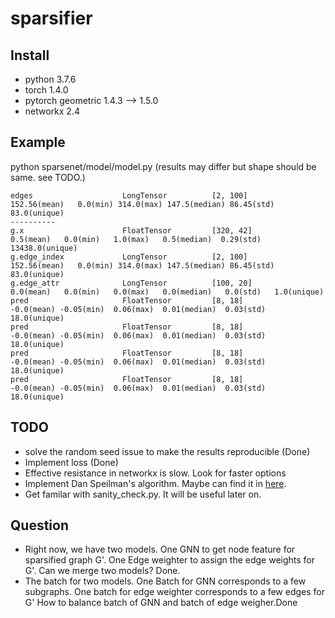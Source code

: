 # sparsifier

## Install

* python 3.7.6
* torch                 1.4.0               
* pytorch geometric  1.4.3 --> 1.5.0
* networkx              2.4

## Example

 python sparsenet/model/model.py  (results may differ but shape should be same. see TODO.)
 
```
edges                    LongTensor          [2, 100]       152.56(mean)   0.0(min) 314.0(max) 147.5(median) 86.45(std)  83.0(unique)
----------
g.x                      FloatTensor         [320, 42]        0.5(mean)   0.0(min)   1.0(max)   0.5(median)  0.29(std) 13438.0(unique)
g.edge_index             LongTensor          [2, 100]       152.56(mean)   0.0(min) 314.0(max) 147.5(median) 86.45(std)  83.0(unique)
g.edge_attr              LongTensor          [100, 20]        0.0(mean)   0.0(min)   0.0(max)   0.0(median)   0.0(std)   1.0(unique)
pred                     FloatTensor         [8, 18]         -0.0(mean) -0.05(min)  0.06(max)  0.01(median)  0.03(std)  18.0(unique)
pred                     FloatTensor         [8, 18]         -0.0(mean) -0.05(min)  0.06(max)  0.01(median)  0.03(std)  18.0(unique)
pred                     FloatTensor         [8, 18]         -0.0(mean) -0.05(min)  0.06(max)  0.01(median)  0.03(std)  18.0(unique)
pred                     FloatTensor         [8, 18]         -0.0(mean) -0.05(min)  0.06(max)  0.01(median)  0.03(std)  18.0(unique)
```

## TODO
* solve the random seed issue to make the results reproducible (Done)
* Implement loss (Done)
* Effective resistance in networkx is slow. Look for faster options 
* Implement Dan Speilman's algorithm. Maybe can find it in [here](https://github.com/TheGravLab/A-Unifying-Framework-for-Spectrum-Preserving-Graph-Sparsification-and-Coarsening).
* Get familar with sanity_check.py. It will be useful later on.



## Question
* Right now, we have two models. One GNN to get node feature for sparsified graph G'. One Edge weighter to assign
the edge weights for G'. Can we merge two models? Done.
* The batch for two models. One Batch for GNN corresponds to a few subgraphs.
One batch for edge weighter corresponds to a few edges for G'
How to balance batch of GNN and batch of edge weigher.Done


